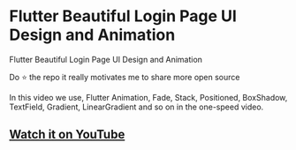 # Flutter Beautiful Login Page UI Design and Animation

Flutter Beautiful Login Page UI Design and Animation 

Do ⭐ the repo it really motivates me to share more open source

In this video we use, Flutter Animation, Fade, Stack, Positioned, BoxShadow, TextField, Gradient, LinearGradient and so on in the one-speed video.

## [Watch it on YouTube](  )

